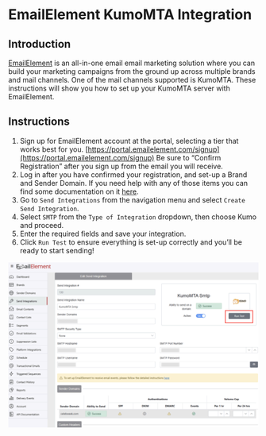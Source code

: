 # EmailElement KumoMTA Integration

## Introduction
[EmailElement](https://emailelement.com) is an all-in-one email email marketing solution where you can build your marketing campaigns from the ground up across multiple brands and mail channels. One of the mail channels supported is KumoMTA. These instructions will show you how to set up your KumoMTA server with EmailElement.

## Instructions

1. Sign up for EmailElement account at the portal, selecting a tier that works best for you.
   [https://portal.emailelement.com/signup](https://portal.emailelement.com/signup)
   Be sure to “Confirm Registration” after you sign up from the email you will receive.
2. Log in after you have confirmed your registration, and set-up a Brand and
   Sender Domain. If you need help with any of those items you can find some
   documentation on it
   [here](https://app.guidde.com/share/playlists/wkMVASZnJ82Af5EL6YmEny?active=0).
3. Go to `Send Integrations` from the navigation menu and select `Create Send Integration`.
4. Select `SMTP` from the `Type of Integration` dropdown, then choose Kumo and proceed.
5. Enter the required fields and save your integration.
6. Click `Run Test` to ensure everything is set-up correctly and you’ll be ready to start sending!

![EmailElement UI](../../assets/images/EmailElement.png)
